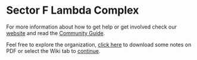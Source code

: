 # Sector F Lambda Complex
For more information about how to get help or get involved check our [website](https://nonsense.ws) and read the [Community Guide](https://github.com/nonsensews/guide).

Feel free to explore the organization, [click here](https://github.com/nonsensews/docs/raw/master/ostkaka.pdf) to download some notes on PDF or select the Wiki tab to [continue](https://github.com/nonsensews/docs/wiki).
